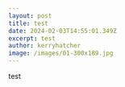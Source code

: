 ```yaml
---
layout: post
title: test
date: 2024-02-03T14:55:01.349Z
excerpt: test
author: kerryhatcher
image: /images/01-300x189.jpg
---
```

test